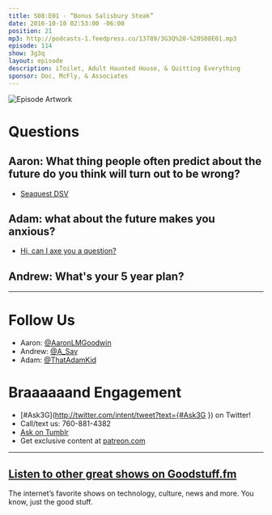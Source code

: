 ```yaml
---
title: S08:E01 - “Bonus Salisbury Steak”
date: 2016-10-10 02:53:00 -06:00
position: 21
mp3: http://podcasts-1.feedpress.co/13789/3G3Q%20-%20S08E01.mp3
episode: 114
show: 3g3q
layout: episode
description: iToilet, Adult Haunted House, & Quitting Everything
sponsor: Doc, McFly, & Associates
---
```


![Episode Artwork][1]

# Questions

## Aaron: What thing people often predict about the future do you think will turn out to be wrong?

* [Seaquest DSV][2]

## Adam: what about the future makes you anxious?

* [Hi, can I axe you a question?][3]

## Andrew: What's your 5 year plan?

***

# Follow Us
* Aaron: [@AaronLMGoodwin](http://twitter.com/aaronlmgoodwin)
* Andrew: [@A_Sav](http://twitter.com/a_sav)
* Adam: [@ThatAdamKid](http://twitter.com/thatadamkid)

# Braaaaaand Engagement
* [#Ask3G](http://twitter.com/intent/tweet?text={#Ask3G }) on Twitter!
* Call/text us: 760-881-4382
* [Ask on Tumblr](http://3g3q.co/ask)
* Get exclusive content at [patreon.com](http://www.patreon.com/3g3q)

***

## [Listen to other great shows on Goodstuff.fm](http://goodstuff.fm/)
The internet’s favorite shows on technology, culture, news and more. You know, just the good stuff.

[1]: http://l.gdwn.co/YA6S.jpg
[2]: https://www.youtube.com/watch?v=Gg6AsKsPH24
[3]: http://bit.ly/2dtqcAi
[4]: http://twitter.com/aaronlmgoodwin
[5]: http://twitter.com/a_sav
[6]: http://twitter.com/thatadamkid
[7]: http://3g3q.co/ask
[8]: http://www.patreon.com/3g3q
[9]: http://goodstuff.fm/3g3q/
